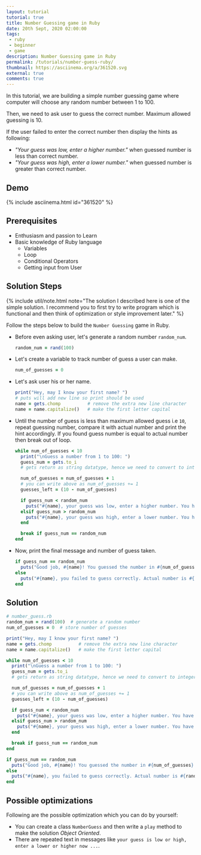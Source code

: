 ```yaml
---
layout: tutorial
tutorial: true
title: Number Guessing game in Ruby
date: 20th Sept, 2020 02:00:00
tags:
 - ruby
 - beginner
 - game
description: Number Guessing game in Ruby
permalink: /tutorials/number-guess-ruby/
thumbnail: https://asciinema.org/a/361520.svg
external: true
comments: true
---
```


In this tutorial, we are building a simple number guessing game where computer will choose any random
number between 1 to 100.

Then, we need to ask user to guess the correct number. Maximum allowed guessing is 10.

If the user failed to enter the correct number then display the hints as following:

- _"Your guess was low, enter a higher number."_ when guessed number is less than correct number.
- _"Your guess was high, enter a lower number."_ when guessed number is greater than correct number.

## Demo

{% include asciinema.html id="361520" %}

## Prerequisites

- Enthusiasm and passion to Learn
- Basic knowledge of Ruby language
  - Variables
  - Loop
  - Conditional Operators
  - Getting input from User

## Solution Steps

{% include util/note.html
    note="The solution I described here is one of the simple solution.
          I recommend you to first try to write program which is functional and then think of optimization or
          style improvement later."
%}

Follow the steps below to build the `Number Guessing` game in Ruby.

- Before even asking user, let's generate a random number `random_num`.

  ```ruby
  random_num = rand(100)
  ```

- Let's create a variable to track number of guess a user can make.

  ```ruby
  num_of_guesses = 0
  ```

- Let's ask user his or her name.

  ```ruby
  print("Hey, may I know your first name? ")
  # puts will add new line so print should be used
  name = gets.chomp          # remove the extra new line character
  name = name.capitalize()   # make the first letter capital
  ```

- Until the number of guess is less than maximum allowed guess i.e `10`, repeat guessing number,
  compare it with actual number and print the hint accordingly. If you found guess number is equal
  to actual number then break out of loop.

  ```ruby
  while num_of_guesses < 10
    print("\nGuess a number from 1 to 100: ")
    guess_num = gets.to_i
    # gets return as string datatype, hence we need to convert to integer

    num_of_guesses = num_of_guesses + 1
    # you can write above as num_of_guesses += 1
    guesses_left = (10 - num_of_guesses)

    if guess_num < random_num
      puts("#{name}, your guess was low, enter a higher number. You have #{guesses_left} guesses left.")
    elsif guess_num > random_num
      puts("#{name}, your guess was high, enter a lower number. You have #{guesses_left} guesses left.")
    end

    break if guess_num == random_num
  end
  ```

- Now, print the final message and number of guess taken.

  ```ruby
  if guess_num == random_num
    puts("Good job, #{name}! You guessed the number in #{num_of_guesses} tries.")
  else
    puts("#{name}, you failed to guess correctly. Actual number is #{random_num}.")
  end
  ```

## Solution

```ruby
# number_guess.rb
random_num = rand(100)  # generate a random number
num_of_guesses = 0  # store number of guesses

print("Hey, may I know your first name? ")
name = gets.chomp          # remove the extra new line character
name = name.capitalize()   # make the first letter capital

while num_of_guesses < 10
  print("\nGuess a number from 1 to 100: ")
  guess_num = gets.to_i
  # gets return as string datatype, hence we need to convert to integer

  num_of_guesses = num_of_guesses + 1
  # you can write above as num_of_guesses += 1
  guesses_left = (10 - num_of_guesses)

  if guess_num < random_num
    puts("#{name}, your guess was low, enter a higher number. You have #{guesses_left} guesses left.")
  elsif guess_num > random_num
    puts("#{name}, your guess was high, enter a lower number. You have #{guesses_left} guesses left.")
  end

  break if guess_num == random_num
end

if guess_num == random_num
  puts("Good job, #{name}! You guessed the number in #{num_of_guesses} tries.")
else
  puts("#{name}, you failed to guess correctly. Actual number is #{random_num}.")
end
```

## Possible optimizations

Following are the possible optimization which you can do by yourself:

- You can create a class `NumberGuess` and then write a `play` method to make the solution _Object Oriented_.
- There are repeated text in messages like `your guess is low or high, enter a lower or higher now ...`.
